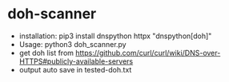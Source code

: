 # doh-scanner

- installation: pip3 install dnspython httpx "dnspython[doh]"
- Usage: python3 doh_scanner.py
- get doh list from https://github.com/curl/curl/wiki/DNS-over-HTTPS#publicly-available-servers
- output auto save in tested-doh.txt
